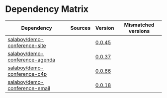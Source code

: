 # Dependency Matrix

Dependency | Sources | Version | Mismatched versions
---------- | ------- | ------- | -------------------
[salaboy/demo-conference-site](https://github.com/salaboy/demo-conference-site) |  | [0.0.45](https://github.com/salaboy/demo-conference-site/releases/tag/v0.0.45) | 
[salaboy/demo-conference-agenda](https://github.com/salaboy/conference-agenda) |  | [0.0.37](https://github.com/salaboy/conference-agenda/releases/tag/v0.0.37) | 
[salaboy/demo-conference-c4p](https://github.com/salaboy/demo-conference-cp4) |  | [0.0.66](https://github.com/salaboy/demo-conference-c4p/releases/tag/v0.0.66) | 
[salaboy/demo-conference-email](https://github.com/salaboy/demo-conference-email) |  | [0.0.18](https://github.com/salaboy/demo-conference-email/releases/tag/v0.0.18) | 
